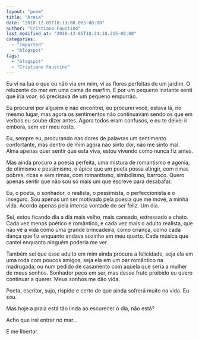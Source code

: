 ```yaml
---
layout: "poem"
title: "Areia"
date: "2010-12-05T18:13:00.005-08:00"
author: "Cristiano Faustino"
last_modified_at: "2010-12-05T18:24:18.215-08:00"
categories:
  - "imported"
  - "blogspot"
tags:
  - "blogspot"
  - "Cristiano Faustino"
---
```


Eu vi na lua o que eu não via em mim, vi as flores perfeitas de um jardim. O reluzente do mar em uma cama de marfim. E por um pequeno instante senti que iria voar, só precisava de um pequeno empurrão.

Eu procurei por alguém e não encontrei, eu procurei você, estava lá, no mesmo lugar, mas agora os sentimentos não continuavam sendo os que em verbos eu soube dizer antes. Agora todos eram confusos, e eu te deixei ir embora, sem ver meu rosto.

Eu, sempre eu, procurando nas dores de palavras um sentimento confortante, mas dentro de mim agora não sinto dor, não me sinto mal. Alma apenas quer sentir que está viva, estou vivendo como nunca fiz antes.

Mas ainda procuro a poesia perfeita, uma mistura de romantismo e agonia, de otimismo e pessimismo, o ápice que um poeta possa atingir, com rimas pobres, ricas e sem rimas, com romantismo, simbolismo, barroco. Quero apenas sentir que não sou só mais um que escreve para desabafar.

Eu, o poeta, o sonhador, o realista, o pessimista, o perfeccionista e o inseguro. Sou apenas um ser motivado pela poesia que me move, a minha vida. Acordo apenas pela intensa vontade de ser feliz. Um dia.

Sei, estou ficando dia a dia mais velho, mais cansado, estressado e chato. Cada vez menos poético e romântico, e cada vez mais o adulto realista, que não vê a vida como uma grande brincadeira, como criança, como cada dança que fiz enquanto andava sozinho em meu quarto. Cada música que cantei enquanto ninguém poderia me ver.

Também sei que esse adulto em mim ainda procura a felicidade, seja ela em uma roda com poucos amigos, seja ela em um par romântico na madrugada, ou num pedido de casamento com aquela que seria a mulher de meus sonhos. Sonhador peco em ser, mas desse fruto proibido eu quero continuar a querer. Meus sonhos me dão vida.

Poeta, escritor, sujo, ríspido e certo de que ainda sofrerá muito na vida. Eu sou.

Mas hoje a praia está tão linda ao escurecer o dia, não está?

Acho que irei entrar no mar...

E me libertar.